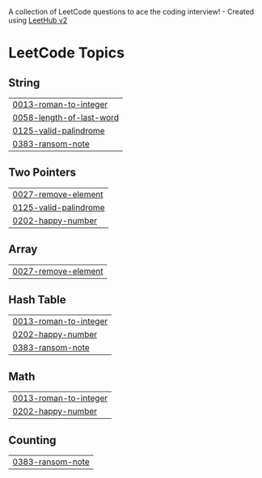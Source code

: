 A collection of LeetCode questions to ace the coding interview! - Created using [LeetHub v2](https://github.com/arunbhardwaj/LeetHub-2.0)
<!---LeetCode Topics Start-->
# LeetCode Topics
## String
|  |
| ------- |
| [0013-roman-to-integer](https://github.com/Amish-03/Leetcode/tree/master/0013-roman-to-integer) |
| [0058-length-of-last-word](https://github.com/Amish-03/Leetcode/tree/master/0058-length-of-last-word) |
| [0125-valid-palindrome](https://github.com/Amish-03/Leetcode/tree/master/0125-valid-palindrome) |
| [0383-ransom-note](https://github.com/Amish-03/Leetcode/tree/master/0383-ransom-note) |
## Two Pointers
|  |
| ------- |
| [0027-remove-element](https://github.com/Amish-03/Leetcode/tree/master/0027-remove-element) |
| [0125-valid-palindrome](https://github.com/Amish-03/Leetcode/tree/master/0125-valid-palindrome) |
| [0202-happy-number](https://github.com/Amish-03/Leetcode/tree/master/0202-happy-number) |
## Array
|  |
| ------- |
| [0027-remove-element](https://github.com/Amish-03/Leetcode/tree/master/0027-remove-element) |
## Hash Table
|  |
| ------- |
| [0013-roman-to-integer](https://github.com/Amish-03/Leetcode/tree/master/0013-roman-to-integer) |
| [0202-happy-number](https://github.com/Amish-03/Leetcode/tree/master/0202-happy-number) |
| [0383-ransom-note](https://github.com/Amish-03/Leetcode/tree/master/0383-ransom-note) |
## Math
|  |
| ------- |
| [0013-roman-to-integer](https://github.com/Amish-03/Leetcode/tree/master/0013-roman-to-integer) |
| [0202-happy-number](https://github.com/Amish-03/Leetcode/tree/master/0202-happy-number) |
## Counting
|  |
| ------- |
| [0383-ransom-note](https://github.com/Amish-03/Leetcode/tree/master/0383-ransom-note) |
<!---LeetCode Topics End-->